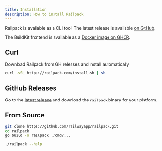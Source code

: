 ```yaml
---
title: Installation
description: How to install Railpack
---
```


Railpack is available as a CLI tool. The latest release is available [on
GitHub](https://github.com/salamer/railpack/releases).

The BuildKit frontend is available as a [Docker image on
GHCR](https://github.com/salamer/railpack/pkgs/container/railpack-frontend).

## Curl

Download Railpack from GH releases and install automatically

```sh
curl -sSL https://railpack.com/install.sh | sh
```

## GitHub Releases

Go to the [latest release](https://github.com/salamer/railpack/releases) and
download the `railpack` binary for your platform.

## From Source

```sh
git clone https://github.com/railwayapp/railpack.git
cd railpack
go build -o railpack ./cmd/...

./railpack --help
```
